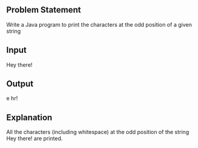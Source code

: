 ## Problem Statement
Write a Java program to print the characters at the odd position of a given string

## Input
  Hey there!
## Output
  e hr!
## Explanation
  All the characters (including whitespace) at the odd position of the string Hey there! are printed.
